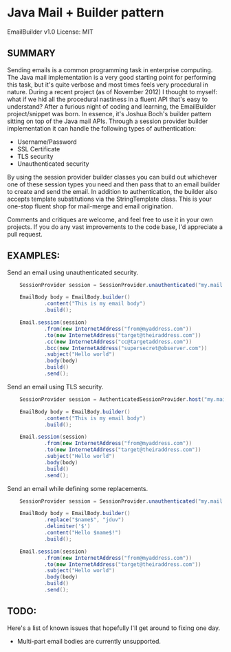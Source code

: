 Java Mail + Builder pattern
===========================

EmailBuilder v1.0
License: MIT

SUMMARY
------

Sending emails is a common programming task in enterprise computing. The Java mail implementation is a very good starting point for performing this task, but it's quite verbose and most times feels very procedural in nature. During a recent project (as of November 2012) I thought to myself: what if we hid all the procedural nastiness in a fluent API that's easy to understand? After a furious night of coding and learning, the EmailBuilder project/snippet was born. In essence, it's Joshua Boch's builder pattern sitting on top of the Java mail APIs. Through a session provider builder implementation it can handle the following types of authentication:

- Username/Password
- SSL Certificate
- TLS security
- Unauthenticated security

By using the session provider builder classes you can build out whichever one of these session types you need and then pass that to an email builder to create and send the email. In addition to authentication, the builder also accepts template substitutions via the StringTemplate class. This is your one-stop fluent shop for mail-merge and email origination.


Comments and critiques are welcome, and feel free to use it in your own projects. If you do any vast improvements to the code base, I'd appreciate a pull request.

EXAMPLES:
---------

Send an email using unauthenticated security.
```java
    SessionProvider session = SessionProvider.unauthenticated("my.mail.host");

    EmailBody body = EmailBody.builder()
            .content("This is my email body")
            .build();

    Email.session(session)
            .from(new InternetAddress("from@myaddress.com"))
            .to(new InternetAddress("target@theiraddress.com"))
            .cc(new InternetAddress("cc@targetaddress.com"))
            .bcc(new InternetAddress("supersecret@observer.com"))
            .subject("Hello world")
            .body(body)
            .build()
            .send();
```

Send an email using TLS security.
```java
	SessionProvider session = AuthenticatedSessionProvider.host("my.mail.host").tlsAuth("user", "pass");

    EmailBody body = EmailBody.builder()
            .content("This is my email body")
            .build();

    Email.session(session)
            .from(new InternetAddress("from@myaddress.com"))
            .to(new InternetAddress("target@theiraddress.com"))
            .subject("Hello world")
            .body(body)
            .build()
            .send();
```

Send an email while defining some replacements.
```java
    SessionProvider session = SessionProvider.unauthenticated("my.mail.host");

    EmailBody body = EmailBody.builder()
            .replace("$name$", "jduv")
            .delimiter('$')
            .content("Hello $name$!")
            .build();

    Email.session(session)
            .from(new InternetAddress("from@myaddress.com"))
            .to(new InternetAddress("target@theiraddress.com"))
            .subject("Hello world")
            .body(body)
            .build()
            .send();
```

TODO:
-----
Here's a list of known issues that hopefully I'll get around to fixing one day.

- Multi-part email bodies are currently unsupported.
